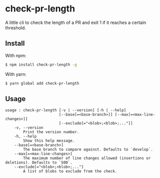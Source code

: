 # check-pr-length

A little cli to check the length of a PR and exit 1 if it reaches a certain threshold.

## Install

With npm:
```sh
$ npm install check-pr-length -g
```

With yarn:
```sh
$ yarn global add check-pr-length
```

## Usage

```
usage : check-pr-length [-v | --version] [-h | --help]
                        [--base[=<base-branch>]] [--max[=<max-line-changes>]]
                        [--exclude[="<blob>;<blob>;..."]]
    -v, --version
        Print the version number.
    -h, --help
        Show this help message.
    --base[=<base-branch>]
        The base branch to compare against. Defaults to `develop`.
    --max[=<max-line-changes>]
        The maximum number of line changes allowed (insertions or deletions). Defaults to `500`.
    --exclude[="<blob>;<blob>;..."]
        A list of blobs to exclude from the check.
```
